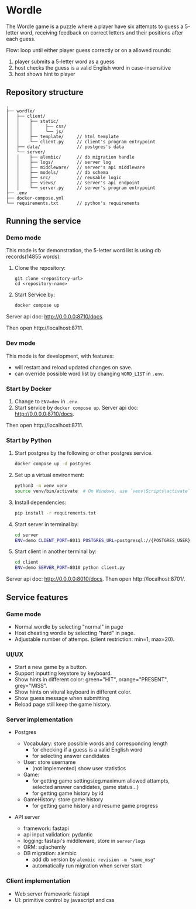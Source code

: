 # Wordle
The Wordle game is a puzzle where a player have six attempts to guess a 5-letter word, receiving feedback on correct letters and their positions after each guess.

Flow:
loop until either player guess correctly or on a allowed rounds:
1. player submits a 5-letter word as a guess
2. host checks the guess is a valid English word in case-insensitive
3. host shows hint to player


## Repository structure
```
.
├── wordle/
│   ├── client/
│   │    ├── static/
│   │    │     ├── css/
│   │    │     └── js/
│   │    ├── template/     // html template
│   │    └── client.py     // client's program entrypoint
│   ├── data/              // postgres's data
│   └── server/
│   │    ├── alembic/      // db migration handle
│   │    ├── logs/         // server log
│   │    ├── middleware/   // server's api middleware
│   │    ├── models/       // db schema
│   │    ├── src/          // reusable logic
│   │    ├── views/        // server's api endpoint
│   │    └── server.py     // server's program entrypoint
├── .env
├── docker-compose.yml
└── requirements.txt       // python's requirements
```



## Running the service
### Demo mode
This mode is for demonstration, the 5-letter word list is using db records(14855 words).
1. Clone the repository:
   ```
   git clone <repository-url>
   cd <repository-name>
   ```

2. Start Service by:
    ```sh
    docker compose up
    ```
Server api doc: http://0.0.0.0:8710/docs.

Then open http://localhost:8711.

### Dev mode
This mode is for development, with features:
- will restart and reload updated changes on save.
- can override possible word list by changing `WORD_LIST` in `.env`.

### Start by Docker
1. Change to `ENV=dev` in `.env`.
2. Start service by `docker compose up`.
Server api doc: http://0.0.0.0:8710/docs.

Then open http://localhost:8711.

### Start by Python
1. Start postgres by the following or other postgres service.
   ```sh
   docker compose up -d postgres
   ```
2. Set up a virtual environment:
    ```sh
    python3 -m venv venv
    source venv/bin/activate  # On Windows, use `venv\Scripts\activate`
    ```
2. Install dependencies:
    ```sh
    pip install -r requirements.txt
    ```
3. Start server in terminal by:
   ```sh
   cd server
   ENV=demo CLIENT_PORT=8011 POSTGRES_URL=postgresql://{POSTGRES_USER}:{POSTGRES_PASSWORD}@{POSTGRES_HOST}:{POSTGRES_PORT}/wordle
   ```
4. Start client in another terminal by:
   ```sh
   cd client
   ENV=demo SERVER_PORT=8010 python client.py
   ```
Server api doc: http://0.0.0.0:8010/docs.
Then open http://localhost:8701/.


## Service features
### Game mode
- Normal wordle by selecting "normal" in page
- Host cheating wordle by selecting "hard" in page.
- Adjustable number of attemps. (client restriction: min=1, max=20).

### UI/UX
- Start a new game by a button.
- Support inputting keystore by keyboard.
- Show hints in different color: green="HIT", orange="PRESENT", grey="MISS".
- Show hints on vitural keyboard in different color.
- Show guess message when submitting
- Reload page still keep the game history.

### Server implementation
- Postgres
   - Vocabulary: store possible words and corresponding length
      - for checking if a guess is a valid English word
      - for selecting answer candidates
   - User: store username
      - (not implemented) show user statistics
   - Game:
      - for getting game settings(eg.maximum allowed attampts, selected answer candidates, game status...)
      - for getting game history by id
   - GameHistory: store game history
      - for getting game history and resume game progress

- API server
   - framework: fastapi
   - api input validation: pydantic
   - logging: fastapi's middleware, store in `server/logs`
   - ORM: sqlachemly
   - DB migration: alembic
      - add db version by `alembic revision -m "some_msg"`
      - automatically run migration when server start

### Client implementation
- Web server framework: fastapi
- UI: primitive control by javascript and css
